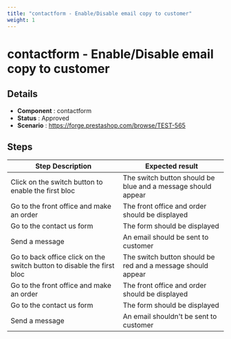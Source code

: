 ```yaml
---
title: "contactform - Enable/Disable email copy to customer"
weight: 1
---
```


# contactform - Enable/Disable email copy to customer
## Details
* **Component** : contactform
* **Status** : Approved
* **Scenario** : https://forge.prestashop.com/browse/TEST-565

## Steps
| Step Description | Expected result |
| ----- | ----- |
| Click on the switch button to enable the first bloc | The switch button should be blue and a message should appear |
| Go to the front office and make an order | The front office and order should be displayed |
| Go to the contact us form | The form should be displayed |
| Send a message | An email should be sent to customer |
| Go to back office click on the switch button to disable the first bloc | The switch button should be red and a message should appear |
| Go to the front office and make an order | The front office and order should be displayed |
| Go to the contact us form | The form should be displayed |
| Send a message | An email shouldn't be sent to customer |